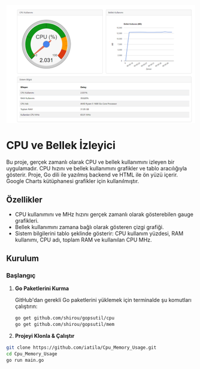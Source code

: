 ![screenshot](Screnn_cpu.png)
# CPU ve Bellek İzleyici

Bu proje, gerçek zamanlı olarak CPU ve bellek kullanımını izleyen bir uygulamadır. CPU hızını ve bellek kullanımını grafikler ve tablo aracılığıyla gösterir. Proje, Go dili ile yazılmış backend ve HTML ile ön yüzü içerir. Google Charts kütüphanesi grafikler için kullanılmıştır.

## Özellikler

- CPU kullanımını ve MHz hızını gerçek zamanlı olarak gösterebilen gauge grafikleri.
- Bellek kullanımını zamana bağlı olarak gösteren çizgi grafiği.
- Sistem bilgilerini tablo şeklinde gösterir: CPU kullanım yüzdesi, RAM kullanımı, CPU adı, toplam RAM ve kullanılan CPU MHz.

## Kurulum

### Başlangıç

1. **Go Paketlerini Kurma**

   GitHub'dan gerekli Go paketlerini yüklemek için terminalde şu komutları çalıştırın:

   ```bash
   go get github.com/shirou/gopsutil/cpu
   go get github.com/shirou/gopsutil/mem

2. **Projeyi Klonla & Çalıştır**
  ```bash
  git clone https://github.com/iatila/Cpu_Memory_Usage.git
  cd Cpu_Memory_Usage
  go run main.go
